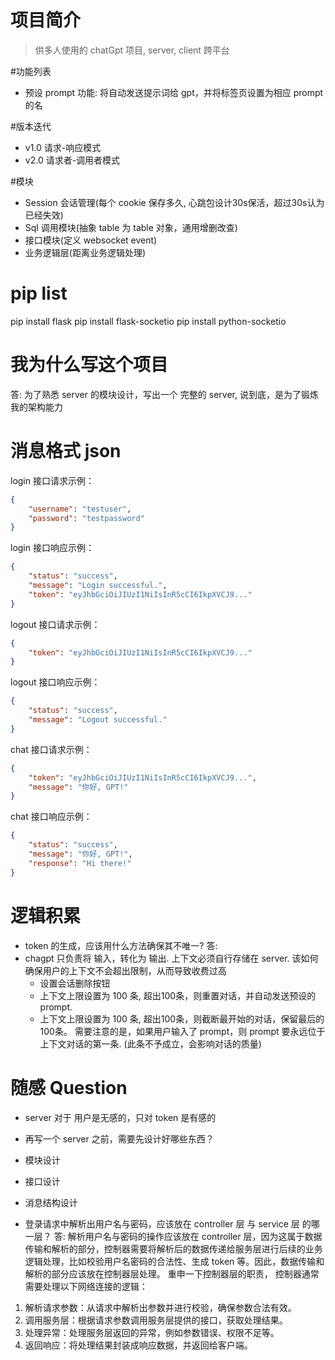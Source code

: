 # 项目简介
> 供多人使用的 chatGpt 项目, server, client 跨平台

#功能列表
+ 预设 prompt 功能: 将自动发送提示词给 gpt，并将标签页设置为相应 prompt 的名

#版本迭代
+ v1.0 请求-响应模式
+ v2.0 请求者-调用者模式


#模块
+ Session 会话管理(每个 cookie 保存多久, 心跳包设计30s保活，超过30s认为已经失效)
+ Sql 调用模块(抽象 table 为 table 对象，通用增删改查)
+ 接口模块(定义 websocket event)
+ 业务逻辑层(距离业务逻辑处理) 

# pip list
pip install flask
pip install flask-socketio
pip install python-socketio

# 我为什么写这个项目
答: 为了熟悉 server 的模块设计，写出一个 完整的 server, 说到底，是为了锻炼我的架构能力


# 消息格式 json
login 接口请求示例：
```json
{
    "username": "testuser",
    "password": "testpassword"
}
```

login 接口响应示例：
```json
{
    "status": "success",
    "message": "Login successful.",
    "token": "eyJhbGciOiJIUzI1NiIsInR5cCI6IkpXVCJ9..."
}
```
logout 接口请求示例：
```json
{
    "token": "eyJhbGciOiJIUzI1NiIsInR5cCI6IkpXVCJ9..."
}
```

logout 接口响应示例：
```json
{
    "status": "success",
    "message": "Logout successful."
}
```

chat 接口请求示例：
```json
{
    "token": "eyJhbGciOiJIUzI1NiIsInR5cCI6IkpXVCJ9...",
    "message": "你好, GPT!"
}
```

chat 接口响应示例：
```json
{
    "status": "success",
    "message": "你好, GPT!",
    "response": "Hi there!"
}
```

# 逻辑积累
+ token 的生成，应该用什么方法确保其不唯一?
答:
+ chagpt 只负责将 输入，转化为 输出. 上下文必须自行存储在 server. 该如何确保用户的上下文不会超出限制，从而导致收费过高
    + 设置会话删除按钮
    + 上下文上限设置为 100 条,  超出100条，则重置对话，并自动发送预设的 prompt.
    + 上下文上限设置为 100 条,  超出100条，则截断最开始的对话，保留最后的100条。
      需要注意的是，如果用户输入了 prompt，则 prompt 要永远位于上下文对话的第一条. (此条不予成立，会影响对话的质量)

# 随感 Question
+ server 对于 用户是无感的，只对 token 是有感的
+ 再写一个 server 之前，需要先设计好哪些东西？
 + 模块设计
 + 接口设计
 + 消息结构设计

+ 登录请求中解析出用户名与密码，应该放在 controller 层 与 service 层 的哪一层？
答: 解析用户名与密码的操作应该放在 controller 层，因为这属于数据传输和解析的部分，控制器需要将解析后的数据传递给服务层进行后续的业务逻辑处理，比如校验用户名密码的合法性、生成 token 等。因此，数据传输和解析的部分应该放在控制器层处理。
 重申一下控制器层的职责，
 控制器通常需要处理以下网络连接的逻辑：
 1. 解析请求参数：从请求中解析出参数并进行校验，确保参数合法有效。
 2. 调用服务层：根据请求参数调用服务层提供的接口，获取处理结果。
 3. 处理异常：处理服务层返回的异常，例如参数错误、权限不足等。
 4. 返回响应：将处理结果封装成响应数据，并返回给客户端。

